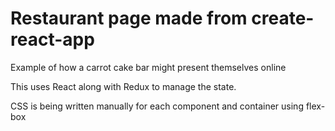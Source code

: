 # Restaurant page made from create-react-app

Example of how a carrot cake bar might present themselves online

This uses React along with Redux to manage the state.

CSS is being written manually for each component and container using flex-box